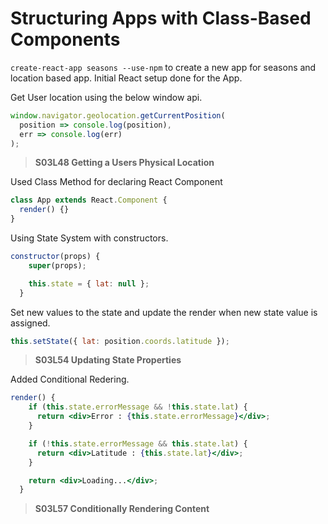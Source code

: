 # Structuring Apps with Class-Based Components

`create-react-app seasons --use-npm` to create a new app for seasons and location based app.
Initial React setup done for the App.

Get User location using the below window api.

```js
window.navigator.geolocation.getCurrentPosition(
  position => console.log(position),
  err => console.log(err)
);
```

> **S03L48 Getting a Users Physical Location**

Used Class Method for declaring React Component

```js
class App extends React.Component {
  render() {}
}
```

Using State System with constructors.

```js
constructor(props) {
    super(props);

    this.state = { lat: null };
  }
```

Set new values to the state and update the render when new state value is assigned.

```js
this.setState({ lat: position.coords.latitude });
```

> **S03L54 Updating State Properties**

Added Conditional Redering.

```jsx
render() {
    if (this.state.errorMessage && !this.state.lat) {
      return <div>Error : {this.state.errorMessage}</div>;
    }

    if (!this.state.errorMessage && this.state.lat) {
      return <div>Latitude : {this.state.lat}</div>;
    }

    return <div>Loading...</div>;
  }
```

> **S03L57 Conditionally Rendering Content**
